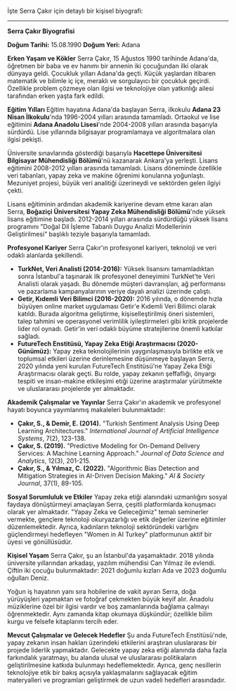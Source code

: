 İşte Serra Çakır için detaylı bir kişisel biyografi:

---

**Serra Çakır Biyografisi**

**Doğum Tarihi:** 15.08.1990
**Doğum Yeri:** Adana

**Erken Yaşam ve Kökler**
Serra Çakır, 15 Ağustos 1990 tarihinde Adana'da, öğretmen bir baba ve ev hanımı bir annenin iki çocuğundan ilki olarak dünyaya geldi. Çocukluk yılları Adana'da geçti. Küçük yaşlardan itibaren matematik ve bilimle iç içe, meraklı ve sorgulayıcı bir çocukluk geçirdi. Özellikle problem çözmeye olan ilgisi ve teknolojiye olan yatkınlığı ailesi tarafından erken yaşta fark edildi.

**Eğitim Yılları**
Eğitim hayatına Adana'da başlayan Serra, ilkokulu **Adana 23 Nisan İlkokulu**'nda 1996-2004 yılları arasında tamamladı. Ortaokul ve lise eğitimini **Adana Anadolu Lisesi**'nde 2004-2008 yılları arasında başarıyla sürdürdü. Lise yıllarında bilgisayar programlamaya ve algoritmalara olan ilgisi pekişti.

Üniversite sınavlarında gösterdiği başarıyla **Hacettepe Üniversitesi Bilgisayar Mühendisliği Bölümü**'nü kazanarak Ankara'ya yerleşti. Lisans eğitimini 2008-2012 yılları arasında tamamladı. Lisans döneminde özellikle veri tabanları, yapay zeka ve makine öğrenimi konularına yoğunlaştı. Mezuniyet projesi, büyük veri analitiği üzerineydi ve sektörden gelen ilgiyi çekti.

Lisans eğitiminin ardından akademik kariyerine devam etme kararı alan Serra, **Boğaziçi Üniversitesi Yapay Zeka Mühendisliği Bölümü**'nde yüksek lisans eğitimine başladı. 2012-2014 yılları arasında sürdürdüğü yüksek lisans programını "Doğal Dil İşleme Tabanlı Duygu Analizi Modellerinin Geliştirilmesi" başlıklı teziyle başarıyla tamamladı.

**Profesyonel Kariyer**
Serra Çakır'ın profesyonel kariyeri, teknoloji ve veri odaklı alanlarda şekillendi.

*   **TurkNet, Veri Analisti (2014-2016):** Yüksek lisansını tamamladıktan sonra İstanbul'a taşınarak ilk profesyonel deneyimini TurkNet'te Veri Analisti olarak yaşadı. Bu dönemde müşteri davranışları, ağ performansı ve pazarlama kampanyalarının veriye dayalı analizi üzerinde çalıştı.
*   **Getir, Kıdemli Veri Bilimci (2016-2020):** 2016 yılında, o dönemde hızla büyüyen online market uygulaması Getir'e Kıdemli Veri Bilimci olarak katıldı. Burada algoritma geliştirme, kişiselleştirilmiş öneri sistemleri, talep tahmini ve operasyonel verimlilik iyileştirmeleri gibi kritik projelerde lider rol oynadı. Getir'in veri odaklı büyüme stratejilerine önemli katkılar sağladı.
*   **FutureTech Enstitüsü, Yapay Zeka Etiği Araştırmacısı (2020-Günümüz):** Yapay zeka teknolojilerinin yaygınlaşmasıyla birlikte etik ve toplumsal etkileri üzerine derinlemesine düşünmeye başlayan Serra, 2020 yılında yeni kurulan FutureTech Enstitüsü'ne Yapay Zeka Etiği Araştırmacısı olarak geçti. Bu rolde, yapay zekanın şeffaflığı, önyargı tespiti ve insan-makine etkileşimi etiği üzerine araştırmalar yürütmekte ve uluslararası projelerde yer almaktadır.

**Akademik Çalışmalar ve Yayınlar**
Serra Çakır'ın akademik ve profesyonel hayatı boyunca yayımlanmış makaleleri bulunmaktadır:

*   **Çakır, S., & Demir, E. (2014).** "Turkish Sentiment Analysis Using Deep Learning Architectures." _International Journal of Artificial Intelligence Systems_, 7(2), 123-138.
*   **Çakır, S. (2019).** "Predictive Modeling for On-Demand Delivery Services: A Machine Learning Approach." _Journal of Data Science and Analytics_, 12(3), 201-215.
*   **Çakır, S., & Yılmaz, C. (2022).** "Algorithmic Bias Detection and Mitigation Strategies in AI-Driven Decision Making." _AI & Society Journal_, 37(1), 89-105.

**Sosyal Sorumluluk ve Etkiler**
Yapay zeka etiği alanındaki uzmanlığını sosyal faydaya dönüştürmeyi amaçlayan Serra, çeşitli platformlarda konuşmacı olarak yer almaktadır. "Yapay Zeka ve Geleceğimiz" temalı seminerler vermekte, gençlere teknoloji okuryazarlığı ve etik değerler üzerine eğitimler düzenlemektedir. Ayrıca, kadınların teknoloji sektöründeki varlığını güçlendirmeyi hedefleyen "Women in AI Turkey" platformunun aktif bir üyesi ve gönüllüsüdür.

**Kişisel Yaşam**
Serra Çakır, şu an İstanbul'da yaşamaktadır. 2018 yılında üniversite yıllarından arkadaşı, yazılım mühendisi Can Yılmaz ile evlendi. Çiftin iki çocuğu bulunmaktadır: 2021 doğumlu kızları Ada ve 2023 doğumlu oğulları Deniz.

Yoğun iş hayatının yanı sıra hobilerine de vakit ayıran Serra, doğa yürüyüşleri yapmaktan ve fotoğraf çekmekten büyük keyif alır. Anadolu müziklerine özel bir ilgisi vardır ve boş zamanlarında bağlama çalmayı öğrenmektedir. Aynı zamanda kitap okumaya düşkündür; özellikle bilim kurgu ve felsefe kitaplarını tercih eder.

**Mevcut Çalışmalar ve Gelecek Hedefler**
Şu anda FutureTech Enstitüsü'nde, yapay zekanın insan hakları üzerindeki etkilerini araştıran uluslararası bir projede liderlik yapmaktadır. Gelecekte yapay zeka etiği alanında daha fazla farkındalık yaratmayı, bu alanda ulusal ve uluslararası politikaların geliştirilmesine katkıda bulunmayı hedeflemektedir. Ayrıca, genç nesillerin teknolojiye etik bir bakış açısıyla yaklaşmalarını sağlayacak eğitim materyalleri ve programları geliştirmek de uzun vadeli hedefleri arasındadır.